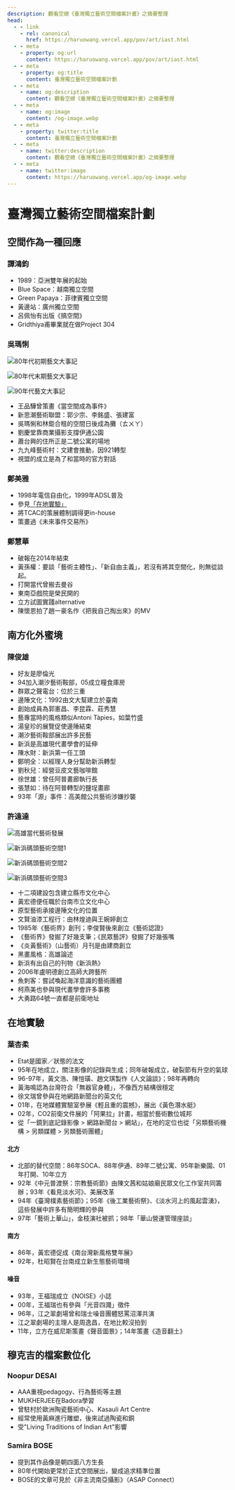 ```yaml
---
description: 觀看空總《臺灣獨立藝術空間檔案計畫》之摘要整理
head:
  - - link
    - rel: canonical
      href: https://haruowang.vercel.app/pov/art/iast.html
  - - meta
    - property: og:url
      content: https://haruowang.vercel.app/pov/art/iast.html
  - - meta
    - property: og:title
      content: 臺灣獨立藝術空間檔案計劃
  - - meta
    - name: og:description
      content: 觀看空總《臺灣獨立藝術空間檔案計畫》之摘要整理
  - - meta
    - name: og:image
      content: /og-image.webp
  - - meta
    - property: twitter:title
      content: 臺灣獨立藝術空間檔案計劃
  - - meta
    - name: twitter:description
      content: 觀看空總《臺灣獨立藝術空間檔案計畫》之摘要整理
  - - meta
    - name: twitter:image
      content: https://haruowang.vercel.app/og-image.webp
---
```


# 臺灣獨立藝術空間檔案計劃

<p><Badge type="info" text="🌱 Seedlings" /></P>

## 空間作為一種回應
### 譚鴻鈞
- 1989：亞洲雙年展的起始
- Blue Space：越南獨立空間
- Green Papaya：菲律賓獨立空間
- 黃邊站：廣州獨立空間
- 呂佩怡有出版《搞空間》
- Gridthiya甫畢業就在做Project 304

### 吳瑪悧
![80年代初期藝文大事記](/art/ia1.webp)

![80年代末期藝文大事記](/art/ia2.webp)

![90年代藝文大事記](/art/ia3.webp)
- 王品驊曾策畫《當空間成為事件》
- 新思潮藝術聯盟：郭少宗、李銘盛、張建富
- 吳瑪悧和林鉅合租的空間日後成為攤（ㄊㄨㄚ）
- 劉慶堂靠商業攝影支撐伊通公園
- 蕭台興的住所正是二號公寓的場地
- 九九峰藝術村：文建會推動，因921轉型
- 視盟的成立是為了和當時的官方對話

### 鄭美雅
- 1998年電信自由化，1999年ADSL普及
- 參見[「在地實驗」](#在地實驗)
- 將TCAC的策展體制調得更in-house
- 策畫過《未來事件交易所》

### 鄭慧華
- 破報在2014年結束
- 黃孫權：要談「藝術主體性」、「新自由主義」，若沒有將其空間化，則無從談起。
- 打開當代曾搬去曼谷
- 東南亞戲院是榮民開的
- 立方試圖實踐alternative
- 陳懷恩拍了趙一豪名作《把我自己掏出來》的MV

## 南方化外蜜境
### 陳俊雄
- 好友是廖倫光
- 94加入潮汐藝術鞍部，05成立糧食庫房
- 群眾之聲電台：位於三重
- 邊陲文化：1992由文大幫建立於臺南
- 創始成員為郭憲昌、李昆霖、莊秀慧
- 藝專當時的風格類似Antoni Tàpies，如葉竹盛
- 湯皇珍的展覽促使邊陲結束
- 潮汐藝術鞍部展出許多民藝
- 新浜是高雄現代畫學會的延伸
- 陳水財：新浜第一任工頭
- 鄭明全：以經理人身分幫助新浜轉型
- 劉秋兒：經營豆皮文藝咖啡館
- 徐世雄：曾任阿普畫廊執行長
- 張慧如：待在阿普轉型的鹽埕畫廊
- 93年「源」事件：高美館公共藝術涉嫌抄襲

### 許遠達
![高雄當代藝術發展](/art/ia4.webp)

![新浜碼頭藝術空間1](/art/ia5.webp)

![新浜碼頭藝術空間2](/art/ia6.webp)

![新浜碼頭藝術空間3](/art/ia7.webp)
- 十二項建設包含建立縣市文化中心
- 黃宏德便任職於台南市立文化中心
- 原型藝術承接邊陲文化的位置
- 文賢油漆工程行：由林煌迪與王婉婷創立
- 1985年《藝術界》創刊；李俊賢後來創立《藝術認證》
- 《藝術界》發掘了好幾支筆；《民眾藝評》發掘了好幾張嘴
- 《炎黃藝術》（山藝術）月刊是由建商創立
- 黑畫風格：高雄論述
- 新浜有出自己的刊物《新浜熱》
- 2006年盧明德創立高師大跨藝所 
- 魚刺客：嘗試喚起海洋意識的藝術團體
- 柯燕美也參與現代畫學會許多事務
- 大勇路64號一直都是前衛地址

## 在地實驗
### 葉杏柔
- Etat是國家／狀態的法文
- 95年在地成立，關注影像的記錄與生成；同年破報成立，破裂節有升空的氣球
- 96-97年，黃文浩、陳愷璜、趙文琪製作《人文論談》；98年再轉向
- 黃海鳴認為台灣符合「無器官身體」，不像西方結構很穩定
- 徐文瑞曾參與在地網路新聞台的英文化
- 01年，在地媒體實驗室參展《輕且重的震撼》，展出《黃色潛水艇》
- 02年，CO2前衛文件展的「阿果拉」計畫，相當於藝術數位城邦
- 從「一鏡到底記錄影像 > 網路新聞台 > 網站」，在地的定位也從「另類藝術機構 > 另類媒體 > 另類藝術團體」
#### 北方
- 北部的替代空間：86年SOCA、88年伊通、89年二號公寓、95年新樂園、01年打開、10年立方
- 92年《中元普渡祭：宗教藝術節》由陳文茜和姑娘廟民眾文化工作室共同籌辦；93年《看見淡水河》、美展改革
- 94年《臺灣樸素藝術節》；95年《後工業藝術祭》、《淡水河上的風起雲湧》，這些發展中許多有簡明輝的參與
- 97年「藝術上華山」，金枝演社被抓；98年「華山營運管理座談」
#### 南方
- 86年，黃宏德促成《南台灣新風格雙年展》
- 92年，杜昭賢在台南成立新生態藝術環境
#### 噪音
- 93年，王福瑞成立《NOISE》小誌
- 00年，王福瑞也有參與「光音四濺」徵件
- 96年，江之翠劇場曾和瑞士噪音團體怒罵沼澤共演
- 江之翠劇場的主理人是周逸昌，在地比較沒拍到
- 11年，立方在威尼斯策畫《聲音圖景》；14年策畫《造音翻土》
 
## 穆克吉的檔案數位化
### Noopur DESAI
- AAA重視pedagogy、行為藝術等主題
- MUKHERJEE在Badora學習
- 曾駐村於歐洲陶瓷藝術中心、Kasauli Art Centre
- 經常使用黃麻進行雕塑，後來試過陶瓷和銅
- 受"Living Traditions of Indian Art"影響
### Samira BOSE
- 提到其作品像是朝四面八方生長
- 80年代開始更常於正式空間展出，變成追求精準位置
- BOSE的文章可見於《非主流南亞攝影》（ASAP Connect）